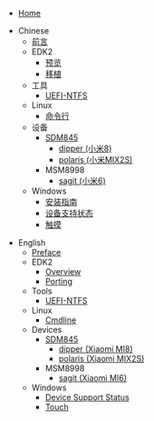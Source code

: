 - [Home](/README.md)
* Chinese
  - [前言](zh/Preface.md)
  - EDK2
    - [预览](zh/edk2/Overview.md)
    - [移植](zh/edk2/port.md)
  - 工具
    - [UEFI-NTFS](zh/tools/uefi-ntfs/index.md)
  - Linux
    - [命令行](zh/linux/cmdline.md)
  - 设备
    - [SDM845](zh/devices/sdm845/status.md)
      - [dipper (小米8)](zh/devices/sdm845/dipper/status.md)
      - [polaris (小米MIX2S)](zh/devices/sdm845/polaris/status.md)
    - MSM8998
      - [sagit (小米6)](zh/devices/msm8998/sagit/status.md)
  - Windows
    - [安装指南](zh/windows/installation-guide.md)
    - [设备支持状态](zh/windows/state-frame.html)
    - [触摸](zh/windows/touch.md)
- English
  - [Preface](en/Preface.md)
  - EDK2
    - [Overview](en/edk2/Overview.md)
    - [Porting](en/edk2/port.md)
  - Tools
    - [UEFI-NTFS](en/tools/uefi-ntfs/index.md)
  - Linux
    - [Cmdline](en/linux/cmdline.md)
  - Devices
    - [SDM845](en/devices/sdm845/status.md)
      - [dipper (Xiaomi MI8)](en/devices/sdm845/dipper/status.md)
      - [polaris (Xiaomi MIX2S)](en/devices/sdm845/polaris/status.md)
    - MSM8998
      - [sagit (Xiaomi MI6)](en/devices/msm8998/sagit/status.md)
  - Windows
    - [Device Support Status](en/windows/state-frame.html)
    - [Touch](en/windows/touch.md)
